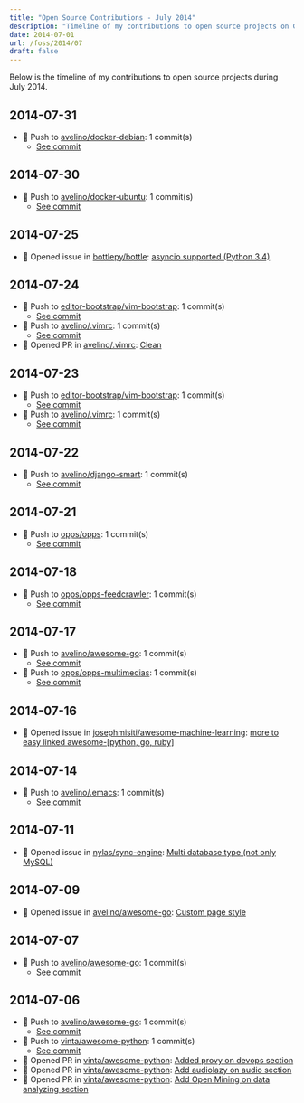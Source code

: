 ```yaml
---
title: "Open Source Contributions - July 2014"
description: "Timeline of my contributions to open source projects on GitHub during July 2014."
date: 2014-07-01
url: /foss/2014/07
draft: false
---
```


Below is the timeline of my contributions to open source projects during July 2014.

## 2014-07-31

- 🔨 Push to [avelino/docker-debian](https://github.com/avelino/docker-debian): 1 commit(s)
  - [See commit](https://github.com/avelino/docker-debian/commits/main/?author=avelino&since=2014-07-31&until=2014-07-31)

## 2014-07-30

- 🔨 Push to [avelino/docker-ubuntu](https://github.com/avelino/docker-ubuntu): 1 commit(s)
  - [See commit](https://github.com/avelino/docker-ubuntu/commits/main/?author=avelino&since=2014-07-30&until=2014-07-30)

## 2014-07-25

- 🐛 Opened issue in [bottlepy/bottle](https://github.com/bottlepy/bottle): [asyncio supported (Python 3.4)](https://github.com/bottlepy/bottle/issues/641)

## 2014-07-24

- 🔨 Push to [editor-bootstrap/vim-bootstrap](https://github.com/editor-bootstrap/vim-bootstrap): 1 commit(s)
  - [See commit](https://github.com/editor-bootstrap/vim-bootstrap/commits/main/?author=avelino&since=2014-07-24&until=2014-07-24)
- 🔨 Push to [avelino/.vimrc](https://github.com/avelino/.vimrc): 1 commit(s)
  - [See commit](https://github.com/avelino/.vimrc/commits/main/?author=avelino&since=2014-07-24&until=2014-07-24)
- 🔀 Opened PR in [avelino/.vimrc](https://github.com/avelino/.vimrc): [Clean](https://github.com/avelino/.vimrc/pull/21)

## 2014-07-23

- 🔨 Push to [editor-bootstrap/vim-bootstrap](https://github.com/editor-bootstrap/vim-bootstrap): 1 commit(s)
  - [See commit](https://github.com/editor-bootstrap/vim-bootstrap/commits/main/?author=avelino&since=2014-07-23&until=2014-07-23)
- 🔨 Push to [avelino/.vimrc](https://github.com/avelino/.vimrc): 1 commit(s)
  - [See commit](https://github.com/avelino/.vimrc/commits/main/?author=avelino&since=2014-07-23&until=2014-07-23)

## 2014-07-22

- 🔨 Push to [avelino/django-smart](https://github.com/avelino/django-smart): 1 commit(s)
  - [See commit](https://github.com/avelino/django-smart/commits/main/?author=avelino&since=2014-07-22&until=2014-07-22)

## 2014-07-21

- 🔨 Push to [opps/opps](https://github.com/opps/opps): 1 commit(s)
  - [See commit](https://github.com/opps/opps/commits/main/?author=avelino&since=2014-07-21&until=2014-07-21)

## 2014-07-18

- 🔨 Push to [opps/opps-feedcrawler](https://github.com/opps/opps-feedcrawler): 1 commit(s)
  - [See commit](https://github.com/opps/opps-feedcrawler/commits/main/?author=avelino&since=2014-07-18&until=2014-07-18)

## 2014-07-17

- 🔨 Push to [avelino/awesome-go](https://github.com/avelino/awesome-go): 1 commit(s)
  - [See commit](https://github.com/avelino/awesome-go/commits/main/?author=avelino&since=2014-07-17&until=2014-07-17)
- 🔨 Push to [opps/opps-multimedias](https://github.com/opps/opps-multimedias): 1 commit(s)
  - [See commit](https://github.com/opps/opps-multimedias/commits/main/?author=avelino&since=2014-07-17&until=2014-07-17)

## 2014-07-16

- 🐛 Opened issue in [josephmisiti/awesome-machine-learning](https://github.com/josephmisiti/awesome-machine-learning): [more to easy linked awesome-[python, go, ruby]](https://github.com/josephmisiti/awesome-machine-learning/issues/41)

## 2014-07-14

- 🔨 Push to [avelino/.emacs](https://github.com/avelino/.emacs): 1 commit(s)
  - [See commit](https://github.com/avelino/.emacs/commits/main/?author=avelino&since=2014-07-14&until=2014-07-14)

## 2014-07-11

- 🐛 Opened issue in [nylas/sync-engine](https://github.com/nylas/sync-engine): [Multi database type (not only MySQL)](https://github.com/nylas/sync-engine/issues/37)

## 2014-07-09

- 🐛 Opened issue in [avelino/awesome-go](https://github.com/avelino/awesome-go): [Custom page style](https://github.com/avelino/awesome-go/issues/100)

## 2014-07-07

- 🔨 Push to [avelino/awesome-go](https://github.com/avelino/awesome-go): 1 commit(s)
  - [See commit](https://github.com/avelino/awesome-go/commits/main/?author=avelino&since=2014-07-07&until=2014-07-07)

## 2014-07-06

- 🔨 Push to [avelino/awesome-go](https://github.com/avelino/awesome-go): 1 commit(s)
  - [See commit](https://github.com/avelino/awesome-go/commits/main/?author=avelino&since=2014-07-06&until=2014-07-06)
- 🔨 Push to [vinta/awesome-python](https://github.com/vinta/awesome-python): 1 commit(s)
  - [See commit](https://github.com/vinta/awesome-python/commits/main/?author=avelino&since=2014-07-06&until=2014-07-06)
- 🔀 Opened PR in [vinta/awesome-python](https://github.com/vinta/awesome-python): [Added provy on devops section](https://github.com/vinta/awesome-python/pull/91)
- 🔀 Opened PR in [vinta/awesome-python](https://github.com/vinta/awesome-python): [Add audiolazy on audio section](https://github.com/vinta/awesome-python/pull/86)
- 🔀 Opened PR in [vinta/awesome-python](https://github.com/vinta/awesome-python): [Add Open Mining on data analyzing section](https://github.com/vinta/awesome-python/pull/84)

